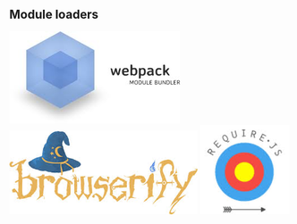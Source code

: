## Module loaders

![Webpack](img/webpack.jpg)
![Browserify](img/browserify.jpg)
![RequireJS](img/requirejs.jpg)
